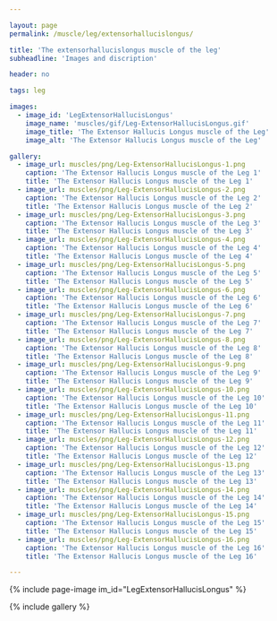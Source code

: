 ```yaml
---

layout: page
permalink: /muscle/leg/extensorhallucislongus/

title: 'The extensorhallucislongus muscle of the leg'
subheadline: 'Images and discription'

header: no

tags: leg

images:
  - image_id: 'LegExtensorHallucisLongus'
    image_name: 'muscles/gif/Leg-ExtensorHallucisLongus.gif'
    image_title: 'The Extensor Hallucis Longus muscle of the Leg'
    image_alt: 'The Extensor Hallucis Longus muscle of the Leg' 

gallery:
  - image_url: muscles/png/Leg-ExtensorHallucisLongus-1.png
    caption: 'The Extensor Hallucis Longus muscle of the Leg 1'
    title: 'The Extensor Hallucis Longus muscle of the Leg 1'
  - image_url: muscles/png/Leg-ExtensorHallucisLongus-2.png
    caption: 'The Extensor Hallucis Longus muscle of the Leg 2'
    title: 'The Extensor Hallucis Longus muscle of the Leg 2'
  - image_url: muscles/png/Leg-ExtensorHallucisLongus-3.png
    caption: 'The Extensor Hallucis Longus muscle of the Leg 3'
    title: 'The Extensor Hallucis Longus muscle of the Leg 3'
  - image_url: muscles/png/Leg-ExtensorHallucisLongus-4.png
    caption: 'The Extensor Hallucis Longus muscle of the Leg 4'
    title: 'The Extensor Hallucis Longus muscle of the Leg 4'
  - image_url: muscles/png/Leg-ExtensorHallucisLongus-5.png
    caption: 'The Extensor Hallucis Longus muscle of the Leg 5'
    title: 'The Extensor Hallucis Longus muscle of the Leg 5'
  - image_url: muscles/png/Leg-ExtensorHallucisLongus-6.png
    caption: 'The Extensor Hallucis Longus muscle of the Leg 6'
    title: 'The Extensor Hallucis Longus muscle of the Leg 6'
  - image_url: muscles/png/Leg-ExtensorHallucisLongus-7.png
    caption: 'The Extensor Hallucis Longus muscle of the Leg 7'
    title: 'The Extensor Hallucis Longus muscle of the Leg 7'
  - image_url: muscles/png/Leg-ExtensorHallucisLongus-8.png
    caption: 'The Extensor Hallucis Longus muscle of the Leg 8'
    title: 'The Extensor Hallucis Longus muscle of the Leg 8'
  - image_url: muscles/png/Leg-ExtensorHallucisLongus-9.png
    caption: 'The Extensor Hallucis Longus muscle of the Leg 9'
    title: 'The Extensor Hallucis Longus muscle of the Leg 9'
  - image_url: muscles/png/Leg-ExtensorHallucisLongus-10.png
    caption: 'The Extensor Hallucis Longus muscle of the Leg 10'
    title: 'The Extensor Hallucis Longus muscle of the Leg 10'
  - image_url: muscles/png/Leg-ExtensorHallucisLongus-11.png
    caption: 'The Extensor Hallucis Longus muscle of the Leg 11'
    title: 'The Extensor Hallucis Longus muscle of the Leg 11'
  - image_url: muscles/png/Leg-ExtensorHallucisLongus-12.png
    caption: 'The Extensor Hallucis Longus muscle of the Leg 12'
    title: 'The Extensor Hallucis Longus muscle of the Leg 12'
  - image_url: muscles/png/Leg-ExtensorHallucisLongus-13.png
    caption: 'The Extensor Hallucis Longus muscle of the Leg 13'
    title: 'The Extensor Hallucis Longus muscle of the Leg 13'
  - image_url: muscles/png/Leg-ExtensorHallucisLongus-14.png
    caption: 'The Extensor Hallucis Longus muscle of the Leg 14'
    title: 'The Extensor Hallucis Longus muscle of the Leg 14'
  - image_url: muscles/png/Leg-ExtensorHallucisLongus-15.png
    caption: 'The Extensor Hallucis Longus muscle of the Leg 15'
    title: 'The Extensor Hallucis Longus muscle of the Leg 15'
  - image_url: muscles/png/Leg-ExtensorHallucisLongus-16.png
    caption: 'The Extensor Hallucis Longus muscle of the Leg 16'
    title: 'The Extensor Hallucis Longus muscle of the Leg 16'

---
```


{% include page-image im_id="LegExtensorHallucisLongus" %}

{% include gallery %}